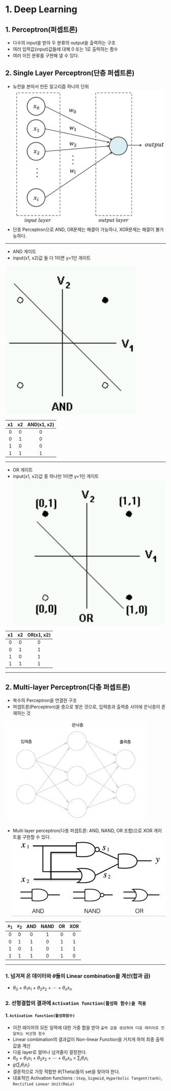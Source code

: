 # 1. Deep Learning
## 1. Perceptron(퍼셉트론)
- 다수의 input을 받아 두 분류의 output을 출력하는 구조
- 여러 입력값(input)값들에 대해 0 또는 1로 출력하는 함수
- 여러 이진 분류를 구현해 낼 수 있다.

## 2. Single Layer Perceptron(단층 퍼셉트론)
- 뉴런을 본따서 만든 알고리즘 하나의 단위
![alt text](./Single_layer_perceptron.png)
- 단층 Perceptron으로 AND, OR문제는 해결이 가능하나, XOR문제는 해결이 불가능하다.
---
- AND 게이트
- input(x1, x2)값 둘 다 1이면 y=1인 게이트

![alt text](./AND.png)

|x1|x2|AND(x1, x2)|
|:------:|:------:|:------:|
|0|0|0|
|0|1|0|
|1|0|0|
|1|1|1|
---
- OR 게이트
- input(x1, x2)값 중 하나만 1이면 y=1인 게이트
![alt text](./OR.png)

|x1|x2|OR(x1, x2)|
|:------:|:------:|:------:|
|0|0|0|
|0|1|1|
|1|0|1|
|1|1|1|
---

## 2. Multi-layer Perceptron(다층 퍼셉트론)
- 복수의 Perceptron을 연결한 구조
- 퍼셉트론(Perceptron)을 층으로 쌓은 것으로, 입력층과 출력층 사이에 은닉층이 존재하는 것

![alt text](./Multi_layer_perceptron_.png)

- Multi layer perceptron(다층 퍼셉트론: AND, NAND, OR 조합)으로 XOR 게이트를 구현할 수 있다.
![alt text](./Multi_layer_perceptron.png)
  
|$x_1$|$x_2$|AND|NAND|OR|XOR|
|:------:|:------:|:------:|:------:|:------:|:------:|
|0|0|0|1|0|0|
|0|1|1|0|1|1|
|1|0|1|0|1|1|
|1|1|1|0|1|0|
---

### 1. 넘겨져 온 데이터와 $\theta$들의 Linear combination을 계산(합과 곱)
- $\theta_0$ + $\theta_1x_1$ + $\theta_2x_2$ + $\cdots$ + $\theta_nx_n$

### 2. 선형결합의 결과에 `Activation function(활성화 함수)을 적용`
#### 1. `Activation function(활성화함수)`
- 이전 레이어의 모든 일력에 대한 가중 합을 받아 `출력 값을 생성하여 다음 레이어로 전달하는 비선형 함수`
- Linear combination의 결과값이 Non-linear Function을 거치게 하여 최종 출력값을 계산
- 다음 layer로 얼마나 넘겨줄지 결정한다.
- $\theta_0$ + $\theta_1x_1$ + $\theta_2x_2$ + $\cdots$ + $\theta_nx_n$ = $\displaystyle\sum_{i}\theta_ix_i$
- $g(\displaystyle\sum_{i}\theta_ix_i)$
- 결론적으로 가장 적합한 $\theta$(Theta)들의 set을 찾아야 한다.
- 대표적인 Activation functions : `Step`, `Sigmoid`, `Hyperbolic Tangent(tanh)`, `Rectified Lenear Unit(ReLu)`


